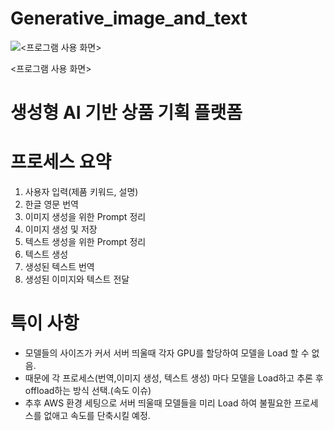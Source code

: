 # Generative_image_and_text
![<프로그램 사용 화면>](https://prod-files-secure.s3.us-west-2.amazonaws.com/ff8be1db-8232-4d43-9ca7-bd3397260b60/7ca1181a-843a-4f82-aec9-9a0be2f8913a/Untitled.png)

<프로그램 사용 화면>
# 생성형 AI 기반 상품 기획 플랫폼

# 프로세스 요약
1. 사용자 입력(제품 키워드, 설명)
2. 한글 영문 번역
3. 이미지 생성을 위한 Prompt 정리
4. 이미지 생성 및 저장
5. 텍스트 생성을 위한 Prompt 정리
6. 텍스트 생성
7. 생성된 텍스트 번역
8. 생성된 이미지와 텍스트 전달

# 특이 사항
* 모델들의 사이즈가 커서 서버 띄울때 각자 GPU를 할당하여 모델을 Load 할 수 없음.  
* 때문에 각 프로세스(번역,이미지 생성, 텍스트 생성) 마다 모델을 Load하고 추론 후 offload하는 방식 선택.(속도 이슈)  
* 추후 AWS 환경 세팅으로 서버 띄울때 모델들을 미리 Load 하여 불필요한 프로세스를 없애고 속도를 단축시킬 예정.  
